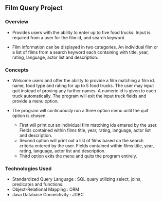 
## Film Query Project

### Overview

* Provides users with the ability to enter up to five food trucks. Input is required from a user for the film id, and search keyword.

* Film information can be displayed in two categories. An individual film or a list of films from a search keyword each containing with title, year, rating, language, actor list and description.

### Concepts

* Welcome users and offer the ability to provide a film matching a film id. name, food type and rating for up to 5 food trucks. The user may input quit instead of proving any further names. A numeric id is given to each truck automatically. The program will exit the input truck fields and provide a menu option.


* The program will continuously run a three option menu until the quit option is chosen.

	* First will print out an individual film matching ids entered by the user. Fields contained within films title, year, rating, language, actor list and description.
	* Second option will print out a list of films based on the search criteria entered by the user. Fields contained within films title, year, rating, language, actor list and description.
	* Third option exits the menu and quits the program entirely.


### Technologies Used

* Standardized Query Language  : SQL query utilizing select, joins, predicates and functions.
* Object-Relational Mapping : ORM
* Java Database Connectivity :  JDBC
